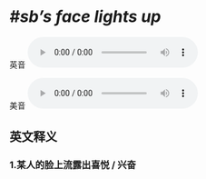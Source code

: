 # ***\#sb’s face lights up*** 
英音
<audio src="./media/sb’s face lights up1_AAC.aac" controls="controls"></audio>

美音
<audio src="./media/sb’s face lights up2_AAC.aac" controls="controls"></audio>



  

英文释义
---
### 1.**某人的脸上流露出喜悦 / 兴奋**  


